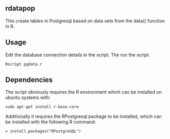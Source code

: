 ## rdatapop

This create tables in Postgresql based on data sets from the data() function in R.

## Usage 

Edit the database connection details in the script.  The run the script:

```
Rscript pgdata.r
```

## Dependencies

The script obviously requires the R environment which can be installed on ubuntu systems with:

```
sudo apt-get install r-base-core
```

Additionally it requires the RPostgresql package to be installed, which can be installed with the following R command:

```
> install.packages("RPostgreSQL")
```
